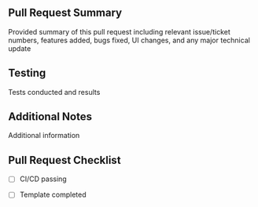 ## Pull Request Summary
Provided summary of this pull request including relevant issue/ticket numbers, features added, bugs fixed,
UI changes, and any major technical update

## Testing
Tests conducted and results

## Additional Notes
Additional information


## Pull Request Checklist
- [ ] CI/CD passing
- [ ] Template completed



